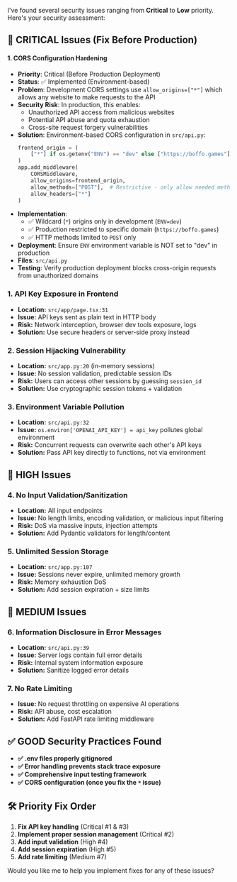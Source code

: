 I've found several security issues ranging from **Critical** to **Low** priority. Here's your security assessment:

## **🚨 CRITICAL Issues (Fix Before Production)**

#### 1. CORS Configuration Hardening
- **Priority**: Critical (Before Production Deployment)
- **Status**: ✅ Implemented (Environment-based)
- **Problem**: Development CORS settings use `allow_origins=["*"]` which allows any website to make requests to the API
- **Security Risk**: In production, this enables:
  - Unauthorized API access from malicious websites
  - Potential API abuse and quota exhaustion
  - Cross-site request forgery vulnerabilities
- **Solution**: Environment-based CORS configuration in `src/api.py`:
  ```python
  frontend_origin = (
      ["*"] if os.getenv("ENV") == "dev" else ["https://boffo.games"]
  )
  app.add_middleware(
      CORSMiddleware,
      allow_origins=frontend_origin,
      allow_methods=["POST"],  # Restrictive - only allow needed methods
      allow_headers=["*"]
  )
  ```
- **Implementation**: 
  - ✅ Wildcard (`*`) origins only in development (`ENV=dev`)
  - ✅ Production restricted to specific domain (`https://boffo.games`)
  - ✅ HTTP methods limited to `POST` only
- **Deployment**: Ensure `ENV` environment variable is NOT set to "dev" in production
- **Files**: `src/api.py`
- **Testing**: Verify production deployment blocks cross-origin requests from unauthorized domains



### **1. API Key Exposure in Frontend**
- **Location:** `src/app/page.tsx:31`
- **Issue:** API keys sent as plain text in HTTP body
- **Risk:** Network interception, browser dev tools exposure, logs
- **Solution:** Use secure headers or server-side proxy instead

### **2. Session Hijacking Vulnerability** 
- **Location:** `src/app.py:20` (in-memory sessions)
- **Issue:** No session validation, predictable session IDs 
- **Risk:** Users can access other sessions by guessing `session_id`
- **Solution:** Use cryptographic session tokens + validation

### **3. Environment Variable Pollution**
- **Location:** `src/api.py:32`
- **Issue:** `os.environ['OPENAI_API_KEY'] = api_key` pollutes global environment
- **Risk:** Concurrent requests can overwrite each other's API keys
- **Solution:** Pass API key directly to functions, not via environment

## **🔶 HIGH Issues**

### **4. No Input Validation/Sanitization**
- **Location:** All input endpoints
- **Issue:** No length limits, encoding validation, or malicious input filtering
- **Risk:** DoS via massive inputs, injection attempts
- **Solution:** Add Pydantic validators for length/content

### **5. Unlimited Session Storage**
- **Location:** `src/app.py:107` 
- **Issue:** Sessions never expire, unlimited memory growth
- **Risk:** Memory exhaustion DoS
- **Solution:** Add session expiration + size limits

## **🔸 MEDIUM Issues**

### **6. Information Disclosure in Error Messages**
- **Location:** `src/api.py:39`
- **Issue:** Server logs contain full error details
- **Risk:** Internal system information exposure
- **Solution:** Sanitize logged error details

### **7. No Rate Limiting**
- **Issue:** No request throttling on expensive AI operations
- **Risk:** API abuse, cost escalation
- **Solution:** Add FastAPI rate limiting middleware

## **✅ GOOD Security Practices Found**

- **✅ .env files properly gitignored**
- **✅ Error handling prevents stack trace exposure**
- **✅ Comprehensive input testing framework**
- **✅ CORS configuration (once you fix the `*` issue)**

## **🛠️ Priority Fix Order**

1. **Fix API key handling** (Critical #1 & #3)
2. **Implement proper session management** (Critical #2)  
3. **Add input validation** (High #4)
4. **Add session expiration** (High #5)
5. **Add rate limiting** (Medium #7)

Would you like me to help you implement fixes for any of these issues?
